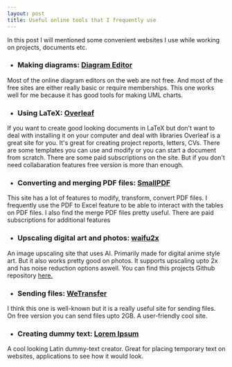 ```yaml
---
layout: post
title: Useful online tools that I frequently use
---
```


In this post I will mentioned some convenient websites I use while working on projects, documents etc.

- ### Making diagrams: [Diagram Editor](https://diagrameditor.com) 

Most of the online diagram editors on the web are not free. And most of the free sites are either really basic or require memberships. This one works well for me because it has good tools for making UML charts. 

- ### Using LaTeX: [Overleaf](https://overleaf.com)

If you want to create good looking documents in LaTeX but don't want to deal with installing it on your computer and deal with libraries Overleaf is a great site for you. It's great for creating project reports, letters, CVs. There are some templates you can use and modify or you can start a document from scratch. There are some paid subscriptions on the site. But if you don't need collabaration features free version is more than enough. 

- ### Converting and merging PDF files: [SmallPDF](https://smallpdf.com)

This site has a lot of features to modify, transform, convert PDF files. I frequently use the PDF to Excel feature to be able to interact with the tables on PDF files. I also find the merge PDF files pretty useful. There are paid subscriptions for additional features

- ### Upscaling digital art and photos: [waifu2x](http://waifu2x.udp.jp/index.html)

An image upscaling site that uses AI. Primarily made for digital anime style art. But it also works pretty good on photos. It supports upscaling upto 2x and has noise reduction options aswell. You can find this projects Github repository [here.](https://github.com/nagadomi/waifu2x)

- ### Sending files: [WeTransfer](https://wetransfer.com)

I think this one is well-known but it is a really useful site for sending files. On free version you can send files upto 2GB. A user-friendly cool site.

- ### Creating dummy text: [Lorem Ipsum](https://lipsum.com)

A cool looking Latin dummy-text creator. Great for placing temporary text on websites, applications to see how it would look.





